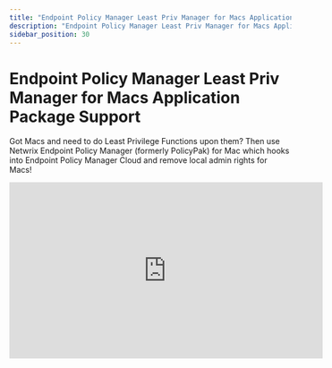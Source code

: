 ```yaml
---
title: "Endpoint Policy Manager Least Priv Manager for Macs Application Package Support"
description: "Endpoint Policy Manager Least Priv Manager for Macs Application Package Support"
sidebar_position: 30
---
```


# Endpoint Policy Manager Least Priv Manager for Macs Application Package Support

Got Macs and need to do Least Privilege Functions upon them? Then use Netwrix Endpoint Policy
Manager (formerly PolicyPak) for Mac which hooks into Endpoint Policy Manager Cloud and remove local
admin rights for Macs!

<iframe width="560" height="315" src="https://www.youtube.com/embed/AFvAPssEhEA?si=V58-6qeEArnvqpyN" title="YouTube video player" frameborder="0" allow="accelerometer; autoplay; clipboard-write; encrypted-media; gyroscope; picture-in-picture; web-share" referrerpolicy="strict-origin-when-cross-origin" allowfullscreen></iframe>